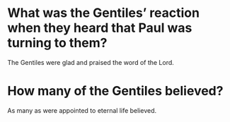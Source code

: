 # What was the Gentiles’ reaction when they heard that Paul was turning to them?

The Gentiles were glad and praised the word of the Lord.

# How many of the Gentiles believed?

As many as were appointed to eternal life believed.
